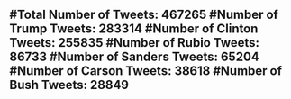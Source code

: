 #Total Number of Tweets: 467265 
#Number of Trump Tweets: 283314
#Number of Clinton Tweets: 255835
#Number of Rubio Tweets: 86733
#Number of Sanders Tweets: 65204
#Number of Carson Tweets: 38618
#Number of Bush Tweets: 28849
---
